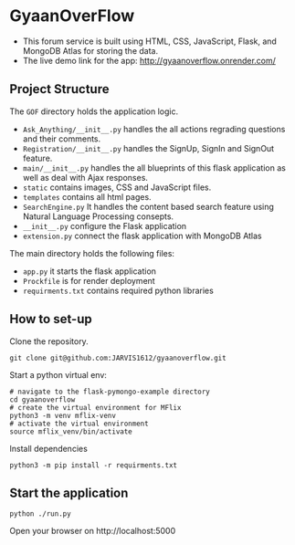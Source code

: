 # GyaanOverFlow

* This forum service is built using HTML, CSS, JavaScript, Flask, and MongoDB Atlas for storing the data.
* The live demo link for the app: http://gyaanoverflow.onrender.com/

## Project Structure

The `GOF` directory holds the application logic. 
* `Ask_Anything/__init__.py` handles the all actions regrading questions and their comments.
* `Registration/__init__.py` handles the SignUp, SignIn and SignOut feature.
* `main/__init__.py` handles the all blueprints of this flask application as well as deal with Ajax responses.
* `static` contains images, CSS and JavaScript files.
* `templates` contains all html pages.
* `SearchEngine.py` It handles the content based search feature using Natural Language Processing consepts.
* `__init__.py` configure the Flask application
* `extension.py` connect the flask application with MongoDB Atlas

The main directory holds the following files:
* `app.py` it starts the flask application
* `Prockfile` is for render deployment
* `requirments.txt` contains required python libraries




## How to set-up

Clone the repository.
```
git clone git@github.com:JARVIS1612/gyaanoverflow.git
```

Start a python virtual env:
```
# navigate to the flask-pymongo-example directory
cd gyaanoverflow
# create the virtual environment for MFlix
python3 -m venv mflix-venv
# activate the virtual environment
source mflix_venv/bin/activate
```

Install dependencies
```
python3 -m pip install -r requirments.txt
```



## Start the application

```
python ./run.py
```
Open your browser on http://localhost:5000

